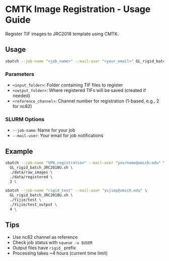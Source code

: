 # CMTK Image Registration - Usage Guide


Register TIF images to JRC2018 template using CMTK.

## Usage

```bash
sbatch --job-name "<job_name>" --mail-user "<your_email>" GL_rigid_batch_JRC2018U.sh <input_folder> <output_folder> <reference_channel>
```

### Parameters

- `<input_folder>`: Folder containing TIF files to register
- `<output_folder>`: Where registered TIFs will be saved (created if needed)
- `<reference_channel>`: Channel number for registration (1-based, e.g., 2 for nc82)

### SLURM Options

- `--job-name`: Name for your job
- `--mail-user`: Your email for job notifications

## Example

```bash
sbatch --job-name "VPN_registration" --mail-user "yourname@umich.edu" \
  GL_rigid_batch_JRC2018U.sh \
  ./data/raw_images \
  ./data/registered \
  2 \
```

```bash
sbatch --job-name "rigid_test" --mail-user "yijiep@umich.edu" \
  GL_rigid_batch_JRC2018U.sh \
  ./Yijie/test \
  ./Yijie/test_output \
  4 \
```

## Tips

- Use nc82 channel as reference
- Check job status with `squeue -u $USER`
- Output files have `rigid_` prefix
- Processing takes ~4 hours (current time limit)